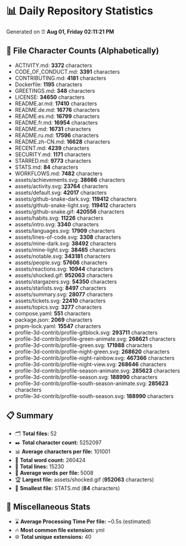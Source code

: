 # 📊 Daily Repository Statistics
Generated on ⏰ **Aug 01, Friday 02:11:21 PM**

## 📂 File Character Counts (Alphabetically)
- ACTIVITY.md: **3372** characters
- CODE_OF_CONDUCT.md: **3391** characters
- CONTRIBUTING.md: **4181** characters
- Dockerfile: **1195** characters
- GREETINGS.md: **348** characters
- LICENSE: **34650** characters
- README.ar.md: **17410** characters
- README.de.md: **16776** characters
- README.es.md: **16799** characters
- README.fr.md: **16954** characters
- README.md: **16731** characters
- README.ru.md: **17596** characters
- README.zh-CN.md: **16628** characters
- RECENT.md: **4239** characters
- SECURITY.md: **1171** characters
- STARRED.md: **9773** characters
- STATS.md: **84** characters
- WORKFLOWS.md: **7482** characters
- assets/achievements.svg: **38666** characters
- assets/activity.svg: **23764** characters
- assets/default.svg: **42017** characters
- assets/github-snake-dark.svg: **119412** characters
- assets/github-snake-light.svg: **119412** characters
- assets/github-snake.gif: **420556** characters
- assets/habits.svg: **11226** characters
- assets/intro.svg: **3340** characters
- assets/languages.svg: **17909** characters
- assets/lines-of-code.svg: **3308** characters
- assets/mine-dark.svg: **38492** characters
- assets/mine-light.svg: **38465** characters
- assets/notable.svg: **343181** characters
- assets/people.svg: **57606** characters
- assets/reactions.svg: **10944** characters
- assets/shocked.gif: **952063** characters
- assets/stargazers.svg: **54350** characters
- assets/starlists.svg: **8497** characters
- assets/summary.svg: **28077** characters
- assets/tickets.svg: **22410** characters
- assets/topics.svg: **3277** characters
- compose.yaml: **551** characters
- package.json: **2069** characters
- pnpm-lock.yaml: **15547** characters
- profile-3d-contrib/profile-gitblock.svg: **293711** characters
- profile-3d-contrib/profile-green-animate.svg: **268621** characters
- profile-3d-contrib/profile-green.svg: **171988** characters
- profile-3d-contrib/profile-night-green.svg: **268620** characters
- profile-3d-contrib/profile-night-rainbow.svg: **467366** characters
- profile-3d-contrib/profile-night-view.svg: **268646** characters
- profile-3d-contrib/profile-season-animate.svg: **285623** characters
- profile-3d-contrib/profile-season.svg: **188990** characters
- profile-3d-contrib/profile-south-season-animate.svg: **285623** characters
- profile-3d-contrib/profile-south-season.svg: **188990** characters

## 📋 Summary
- 🗂️ **Total files:** 52
- ✒️ **Total character count:** 5252097
- 📊 **Average characters per file:** 101001
- 📝 **Total word count:** 260424
- 🧾 **Total lines:** 15230
- 📐 **Average words per file:** 5008
- 🏆 **Largest file:** assets/shocked.gif (**952063** characters)
- 🥉 **Smallest file:** STATS.md (**84** characters)

## 🌟 Miscellaneous Stats
- ⌛ **Average Processing Time Per file:** ~0.5s (estimated)
- 🔥 **Most common file extension:** yml
- 🌐 **Total unique extensions:** 40
